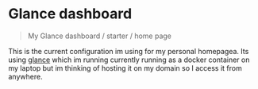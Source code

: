 # Glance dashboard
> My Glance dashboard / starter / home page

This is the current configuration im using for my personal homepagea. Its using [glance](https://github.com/glanceapp/glance) which im running currently running as a docker container on my laptop but im thinking of hosting it on my domain so I access it from anywhere.
